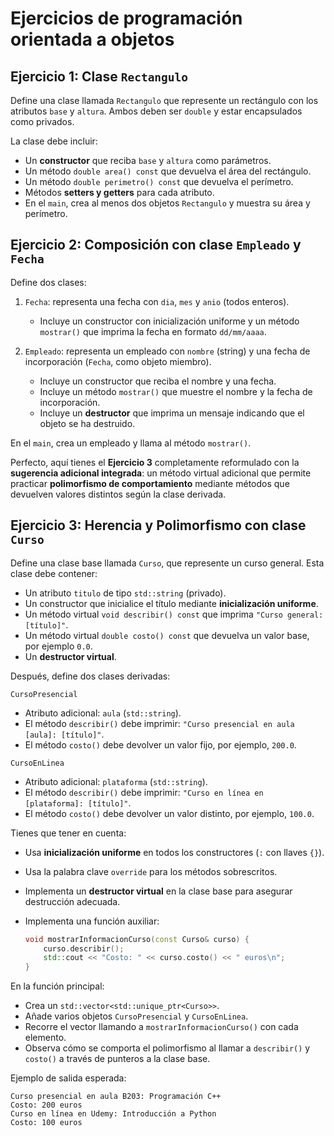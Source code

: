 # Ejercicios de programación orientada a objetos

## Ejercicio 1: Clase `Rectangulo`

Define una clase llamada `Rectangulo` que represente un rectángulo con los atributos `base` y `altura`. Ambos deben ser `double` y estar encapsulados como privados.

La clase debe incluir:

* Un **constructor** que reciba `base` y `altura` como parámetros.
* Un método `double area() const` que devuelva el área del rectángulo.
* Un método `double perimetro() const` que devuelva el perímetro.
* Métodos **setters y getters** para cada atributo.
* En el `main`, crea al menos dos objetos `Rectangulo` y muestra su área y perímetro.

## Ejercicio 2: Composición con clase `Empleado` y `Fecha`


Define dos clases:

1. `Fecha`: representa una fecha con `dia`, `mes` y `anio` (todos enteros).

   * Incluye un constructor con inicialización uniforme y un método `mostrar()` que imprima la fecha en formato `dd/mm/aaaa`.

2. `Empleado`: representa un empleado con `nombre` (string) y una fecha de incorporación (`Fecha`, como objeto miembro).

   * Incluye un constructor que reciba el nombre y una fecha.
   * Incluye un método `mostrar()` que muestre el nombre y la fecha de incorporación.
   * Incluye un **destructor** que imprima un mensaje indicando que el objeto se ha destruido.

En el `main`, crea un empleado y llama al método `mostrar()`.

Perfecto, aquí tienes el **Ejercicio 3** completamente reformulado con la **sugerencia adicional integrada**: un método virtual adicional que permite practicar **polimorfismo de comportamiento** mediante métodos que devuelven valores distintos según la clase derivada.

## Ejercicio 3: Herencia y Polimorfismo con clase `Curso`

Define una clase base llamada `Curso`, que represente un curso general. Esta clase debe contener:

* Un atributo `titulo` de tipo `std::string` (privado).
* Un constructor que inicialice el título mediante **inicialización uniforme**.
* Un método virtual `void describir() const` que imprima `"Curso general: [título]"`.
* Un método virtual `double costo() const` que devuelva un valor base, por ejemplo `0.0`.
* Un **destructor virtual**.

Después, define dos clases derivadas:

`CursoPresencial`

* Atributo adicional: `aula` (`std::string`).
* El método `describir()` debe imprimir:
  `"Curso presencial en aula [aula]: [título]"`.
* El método `costo()` debe devolver un valor fijo, por ejemplo, `200.0`.

`CursoEnLinea`

* Atributo adicional: `plataforma` (`std::string`).
* El método `describir()` debe imprimir:
  `"Curso en línea en [plataforma]: [título]"`.
* El método `costo()` debe devolver un valor distinto, por ejemplo, `100.0`.

Tienes que tener en cuenta:

* Usa **inicialización uniforme** en todos los constructores (`:` con llaves `{}`).
* Usa la palabra clave `override` para los métodos sobrescritos.
* Implementa un **destructor virtual** en la clase base para asegurar destrucción adecuada.
* Implementa una función auxiliar:

    ```cpp
    void mostrarInformacionCurso(const Curso& curso) {
        curso.describir();
        std::cout << "Costo: " << curso.costo() << " euros\n";
    }
    ```

En la función principal:

* Crea un `std::vector<std::unique_ptr<Curso>>`.
* Añade varios objetos `CursoPresencial` y `CursoEnLinea`.
* Recorre el vector llamando a `mostrarInformacionCurso()` con cada elemento.
* Observa cómo se comporta el polimorfismo al llamar a `describir()` y `costo()` a través de punteros a la clase base.

Ejemplo de salida esperada:

```
Curso presencial en aula B203: Programación C++
Costo: 200 euros
Curso en línea en Udemy: Introducción a Python
Costo: 100 euros
```


